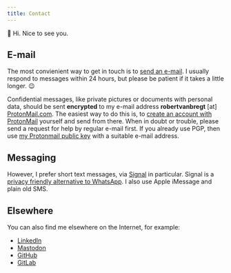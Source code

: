 ```yaml
---
title: Contact
---
```

:wave: Hi. Nice to see you.

## E-mail

The most convienient way to get in touch is to [send an e-mail](mailto:contact.rjib@vanbregt.eu?subject=Hey).
I usually respond to messages within 24 hours, but please be patient if it takes a little longer. :wink:

Confidential messages, like private pictures or documents with personal data, should be sent **encrypted** to my e-mail address **robertvanbregt** [at] [ProtonMail.com](https://protonmail.com/).
The easiest way to do this is, to [create an account with ProtonMail](https://protonmail.com/signup) yourself and send from there.
When in doubt or trouble, please send a request for help by regular e-mail first.
If you already use PGP, then use [my Protonmail public key](/key.asc) with a suitable e-mail address.

## Messaging

However, I prefer short text messages, via [Signal](https://signal.org/nl/) in particular. Signal is a [privacy friendly alternative to WhatsApp](https://www.fixjeprivacy.nl/tip/ruil-whatsapp-in-voor-een-privacyvriendelijk-alternatief/). 
I also use Apple iMessage and plain old SMS.

## Elsewhere

You can also find me elsewhere on the Internet, for example:

- [LinkedIn](https://www.linkedin.com/in/robertvanbregt/) 
- [Mastodon](https://mastodon.social/@metbril)
- [GitHub](https://github.com/metbril/) 
- [GitLab](https://gitlab.com/metbril/) 
